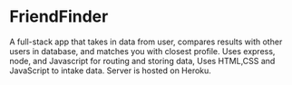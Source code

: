 # FriendFinder
A full-stack app that takes in data from user, compares results with other users in database, and matches you with closest profile.  Uses express, node, and Javascript for routing and storing data, Uses HTML,CSS and JavaScript to intake data.  Server is hosted on Heroku.

<img src="">
